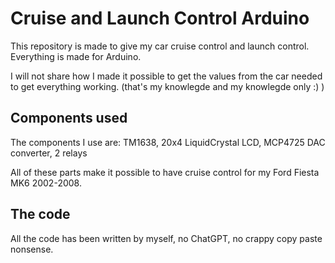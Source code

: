 # Cruise and Launch Control Arduino

This repository is made to give my car cruise control and launch control.
Everything is made for Arduino.

I will not share how I made it possible to get the values from the car needed to get everything working. (that's my knowlegde and my knowlegde only :) )

## Components used
The components I use are: TM1638, 20x4 LiquidCrystal LCD, MCP4725 DAC converter, 2 relays

All of these parts make it possible to have cruise control for my Ford Fiesta MK6 2002-2008.

## The code
All the code has been written by myself, no ChatGPT, no crappy copy paste nonsense.
